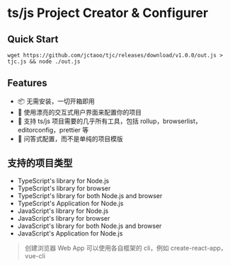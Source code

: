 # ts/js Project Creator & Configurer

## Quick Start
```shell
wget https://github.com/jctaoo/tjc/releases/download/v1.0.0/out.js > tjc.js && node ./out.js
```

## Features
- 📦 无需安装，一切开箱即用
- 🌈 使用漂亮的交互式用户界面来配置你的项目
- 🔨 支持 ts/js 项目需要的几乎所有工具，包括 rollup，browserlist，editorconfig，prettier 等
- 💬 问答式配置，而不是单纯的项目模版

## 支持的项目类型
- TypeScript's library for Node.js
- TypeScript's library for browser
- TypeScript's library for both Node.js and browser
- TypeScript's Application for Node.js
- JavaScript's library for Node.js
- JavaScript's library for browser
- JavaScript's library for both Node.js and browser
- JavaScript's Application for Node.js

> 创建浏览器 Web App 可以使用各自框架的 cli，例如 create-react-app，vue-cli
